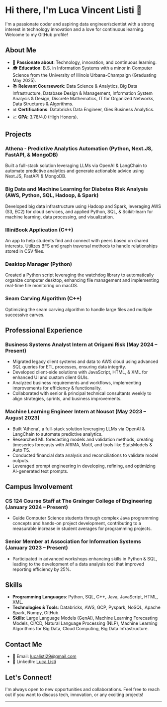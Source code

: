 # Hi there, I'm Luca Vincent Listi 👋

I'm a passionate coder and aspiring data engineer/scientist with a strong interest in technology innovation and a love for continuous learning. Welcome to my GitHub profile!

## About Me

- 🌟 **Passionate about**: Technology, innovation, and continuous learning.
- 🎓 **Education**: B.S. in Information Systems with a minor in Computer Science from the University of Illinois Urbana-Champaign (Graduating May 2025).
- 📚 **Relevant Coursework**: Data Science & Analytics, Big Data Infrastructure, Database Design & Management, Information System Analysis & Design, Discrete Mathematics, IT for Organized Networks, Data Structures & Algorithms.
- 📊 **Certifications**: Databricks Data Engineer, Gies Business Analytics.
- 📈 **GPA**: 3.78/4.0 (High Honors).

## Projects

### Athena - Predictive Analytics Automation (Python, Next.JS, FastAPI, & MongoDB)
Built a full-stack solution leveraging LLMs via OpenAI & LangChain to automate predictive analytics and generate actionable advice using Next.JS, FastAPI & MongoDB.

### Big Data and Machine Learning for Diabetes Risk Analysis (AWS, Python, SQL, Hadoop, & Spark)
Developed big data infrastructure using Hadoop and Spark, leveraging AWS (S3, EC2) for cloud services, and applied Python, SQL, & Scikit-learn for machine learning, data processing, and visualization.

### IlliniBook Application (C++)
An app to help students find and connect with peers based on shared interests. Utilizes BFS and graph traversal methods to handle relationships stored in CSV files.

### Desktop Manager (Python)
Created a Python script leveraging the watchdog library to automatically organize computer desktop, enhancing file management and implementing real-time file monitoring on macOS.

### Seam Carving Algorithm (C++)
Optimizing the seam carving algorithm to handle large files and multiple successive carves.

## Professional Experience

### Business Systems Analyst Intern at Origami Risk (May 2024 – Present)
- Migrated legacy client systems and data to AWS cloud using advanced SQL queries for ETL processes, ensuring data integrity.
- Developed client-side solutions with JavaScript, HTML, & XML for enhanced UI and custom client GUIs.
- Analyzed business requirements and workflows, implementing improvements for efficiency & functionality.
- Collaborated with senior & principal technical consultants weekly to align strategies, sprints, and business improvements.

### Machine Learning Engineer Intern at Nousot (May 2023 – August 2023)
- Built 'Athena', a full-stack solution leveraging LLMs via OpenAI & LangChain to automate predictive analytics.
- Researched ML forecasting models and validation methods, creating timeseries forecasts with ARIMA, Motif, and tools like StatsModels & Auto TS.
- Conducted financial data analysis and reconciliations to validate model outputs.
- Leveraged prompt engineering in developing, refining, and optimizing AI-generated text prompts.

## Campus Involvement

### CS 124 Course Staff at The Grainger College of Engineering (January 2024 – Present)
- Guide Computer Science students through complex Java programming concepts and hands-on project development, contributing to a measurable increase in student averages for programming projects.

### Senior Member at Association for Information Systems (January 2023 – Present)
- Participated in advanced workshops enhancing skills in Python & SQL, leading to the development of a data analysis tool that improved reporting efficiency by 25%.

## Skills

- **Programming Languages**: Python, SQL, C++, Java, JavaScript, HTML, XML.
- **Technologies & Tools**: Databricks, AWS, GCP, Pyspark, NoSQL, Apache Spark, Numpy, GitHub.
- **Skills**: Large Language Models (GenAI), Machine Learning Forecasting Models, CI/CD, Natural Language Processing (NLP), Machine Learning Algorithms for Big Data, Cloud Computing, Big Data Infrastructure.

## Contact Me

- 📧 Email: [lucalisti29@gmail.com](mailto:lucalisti29@gmail.com)
- 💼 LinkedIn: [Luca Listi](https://www.linkedin.com/in/luca-listi-9b2374173/)


## Let's Connect!

I'm always open to new opportunities and collaborations. Feel free to reach out if you want to discuss tech, innovation, or any exciting projects!

---
